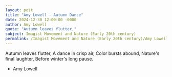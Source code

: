 ```yaml
---
layout: post
title: "Amy Lowell - Autumn Dance"
date: 2024-12-30 12:00:00 -0000
author: Amy Lowell
quote: "Autumn leaves flutter,"
subject: Imagist Movement and Nature (Early 20th century)
permalink: /Imagist Movement and Nature (Early 20th century)/Amy Lowell/Amy Lowell - Autumn Dance
---
```


Autumn leaves flutter,
A dance in crisp air,
Color bursts abound,
Nature's final laughter,
Before winter's long pause.

- Amy Lowell
